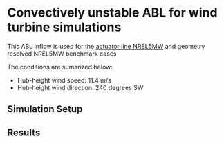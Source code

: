 <!-- This file is automatically compiled into the website. Please copy linked files into .website_src/ paths to enable website rendering -->

# Convectively unstable ABL for wind turbine simulations

This ABL inflow is used for the [actuator line NREL5MW](../../actuator_line/NREL5MW_ALM_BD/) and geometry resolved NREL5MW benchmark cases

The conditions are sumarized below:
- Hub-height wind speed: 11.4 m/s
- Hub-height wind direction: 240 degrees SW

## Simulation Setup

## Results


